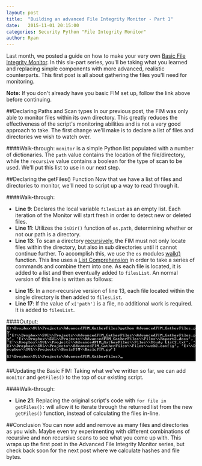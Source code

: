 ```yaml
---
layout: post
title:  "Building an advanced File Integrity Monitor - Part 1"
date:   2015-11-01 20:15:00
categories: Security Python "File Integrity Monitor"
author: Ryan
---
```


Last month, we posted a guide on how to make your very own [Basic File Integrity Monitor](http://sciencevikinglabs.com/building-a-basic-file-integrity-monitor/). In this six-part series, you'll be taking what you learned and replacing simple components with more advanced, realistic counterparts. This first post is all about gathering the files you'll need for monitoring.

**Note:** If you don't already have you basic FIM set up, follow the link above before continuing.


##Declaring Paths and Scan types
In our previous post, the FIM was only able to monitor files within its own directory. This greatly reduces the effectiveness of the script's monitoring abilities and is not a very good approach to take. The first change we'll make is to declare a list of files and directories we wish to watch over.

<script src="https://gist.github.com/RBoutot/205de4d8e829443ed41d.js?file=monitorVar.py"></script>

####Walk-through:
`monitor` is a simple Python list populated with a number of dictionaries. The `path` value contains the location of the file/directory, while the `recursive` value contains a boolean for the type of scan to be used. We'll put this list to use in our next step.

##Declaring the getFiles() Function
Now that we have a list of files and directories to monitor, we'll need to script up a way to read through it.

<script src="https://gist.github.com/RBoutot/205de4d8e829443ed41d.js?file=getFiles.py"></script>

####Walk-through:
* **Line 9**: Declares the local variable `filesList` as an empty list. Each iteration of the Monitor will start fresh in order to detect new or deleted files.
* **Line 11**: Utilizes the `isDir()` function of `os.path`, determining whether or not our path is a directory.
* **Line 13**: To scan a directory [recursively](https://en.wikipedia.org/wiki/Recursion_%28computer_science%29), the FIM must not only locate files within the directory, but also in sub directories until it cannot continue further. To accomplish this, we use the `os` modules [walk()](https://docs.python.org/2/library/os.html#os.walk) function. This line uses a [List Comprehension](https://docs.python.org/2/tutorial/datastructures.html#list-comprehensions) in order to take a series of commands and combine them into one. As each file is located, it is added to a list and then eventually added to `filesList`. An normal version of this line is written as follows:
<script src="https://gist.github.com/RBoutot/205de4d8e829443ed41d.js?file=recursiveLong.py"></script>
* **Line 15**: In a non-recursive version of line 13, each file located within the single directory is then added to `filesList`.
* **Line 17**: If the value of `x['path']` is a file, no additional work is required. It is added to `filesList`.

####Output:
![Get Files](/images/AdvancedFIM_Part1/GetFiles.png)

##Updating the Basic FIM:
Taking what we've written so far, we can add `monitor` and `getFiles()` to the top of our existing script.

<script src="https://gist.github.com/RBoutot/205de4d8e829443ed41d.js?file=AdvancedFIM_GatherFiles.py"></script>

####Walk-through:
* **Line 21**: Replacing the original script's code with `for file in getFiles():` will allow it to iterate through the returned list from the new `getFiles()` function, instead of calculating the files in-line.

##Conclusion
You can now add and remove as many files and directories as you wish. Maybe even try experimenting with different combinations of recursive and non recursive scans to see what you come up with. This wraps up the first post in the Advanced File Integrity Monitor series, but check back soon for the next post where we calculate hashes and file bytes.
